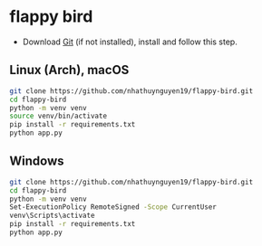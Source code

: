 # flappy bird

- Download [Git](https://git-scm.com/downloads/win) (if not installed), install and follow this step.

## Linux (Arch), macOS

```sh
git clone https://github.com/nhathuynguyen19/flappy-bird.git
cd flappy-bird
python -m venv venv
source venv/bin/activate
pip install -r requirements.txt
python app.py
```

## Windows

```sh
git clone https://github.com/nhathuynguyen19/flappy-bird.git
cd flappy-bird
python -m venv venv
Set-ExecutionPolicy RemoteSigned -Scope CurrentUser
venv\Scripts\activate
pip install -r requirements.txt
python app.py
```
